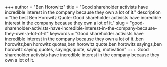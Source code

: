 +++
author = "Ben Horowitz"
title = "Good shareholder activists have incredible interest in the company because they own a lot of it."
description = "the best Ben Horowitz Quote: Good shareholder activists have incredible interest in the company because they own a lot of it."
slug = "good-shareholder-activists-have-incredible-interest-in-the-company-because-they-own-a-lot-of-it"
keywords = "Good shareholder activists have incredible interest in the company because they own a lot of it.,ben horowitz,ben horowitz quotes,ben horowitz quote,ben horowitz sayings,ben horowitz saying,quotes, sayings,quote, saying, motivation"
+++
Good shareholder activists have incredible interest in the company because they own a lot of it.
